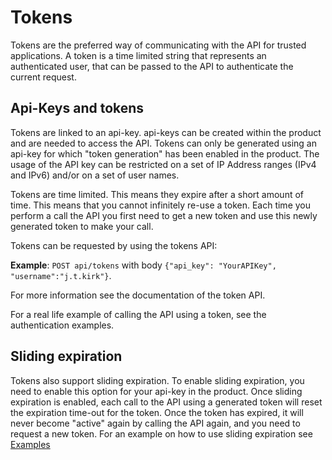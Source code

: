 ﻿# Tokens
Tokens are the preferred way of communicating with the API for trusted applications. A token is a time limited string that represents an authenticated user, that can be passed to the API to authenticate the current request.

## Api-Keys and tokens
Tokens are linked to an api-key. api-keys can be created within the product and are needed to access the API. Tokens can only be generated using an api-key for which "token generation" has been enabled in the product. The usage of the API key can be restricted on a set of IP Address ranges (IPv4 and IPv6) and/or on a set of user names.

Tokens are time limited. This means they expire after a short amount of time. This means that you cannot infinitely re-use a token. Each time you perform a call the API you first need to get a new token and use this newly generated token to make your call.

Tokens can be requested by using the tokens API:

**Example**: `POST api/tokens`  with body `{"api_key": "YourAPIKey", "username":"j.t.kirk"}`. 

For more information see the documentation of the token API.

For a real life example of calling the API using a token, see the authentication examples.

## Sliding expiration
Tokens also support sliding expiration. To enable sliding expiration, you need to enable this option for your api-key in the product. Once sliding expiration is enabled, each call to the API using a generated token will reset the expiration time-out for the token. Once the token has expired, it will never become "active" again by calling the API again, and you need to request a new token. For an example on how to use sliding expiration see [Examples][ex_sliding]

[//]: # (These are reference links used in the body of this note and get stripped out when the markdown processor does its job. There is no need to format nicely because it shouldn't be seen.)
[ex_sliding]: <../Examples/Authentication//Sliding token expiration with jQuery.js>

